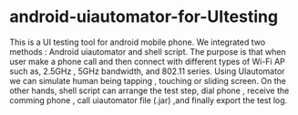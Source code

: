 # android-uiautomator-for-UItesting

This is a UI testing tool for android mobile phone. We integrated two methods : Android uiautomator and shell script.
The purpose is that when user make a phone call and then connect with different types of Wi-Fi AP such as, 2.5GHz , 5GHz bandwidth, and 802.11 series. Using UIautomator we can simulate human being tapping , touching or sliding screen. On the other hands, shell script can arrange the test step,  dial phone , receive the comming phone , call uiautomator file (.jar) ,and finally export the test log. 
